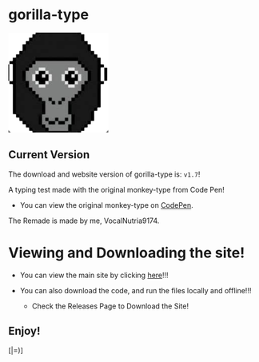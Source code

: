 # gorilla-type
![gorilla-icon](gorilla-icon.png)


## Current Version
The download and website version of gorilla-type is: `v1.7`!

A typing test made with the original monkey-type from Code Pen!

- You can view the original monkey-type on [CodePen](https://codepen.io/Miodec/pen/wvaQQRR/).

The Remade is made by me, VocalNutria9174.

# Viewing and Downloading the site!
- You can view the main site by clicking [here](https://vocalnutria9174.github.io/gorilla-type/)!!!

- You can also download the code, and run the files locally and offline!!!
  - Check the Releases Page to Download the Site!
## Enjoy!
[|=)]
